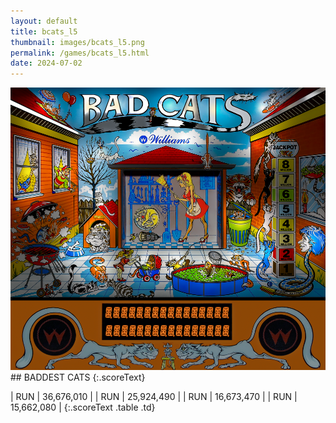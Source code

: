 ```yaml
---
layout: default
title: bcats_l5
thumbnail: images/bcats_l5.png
permalink: /games/bcats_l5.html
date: 2024-07-02
---
```


<img src="../images/bcats_l5.png" class="gameThumbnail img-fluid mx-auto align-middle">
## BADDEST CATS
{:.scoreText}

| RUN | 36,676,010 | 
| RUN | 25,924,490 | 
| RUN | 16,673,470 | 
| RUN | 15,662,080 | 
{:.scoreText .table .td}
